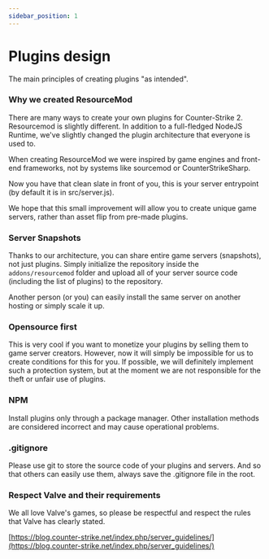 ```yaml
---
sidebar_position: 1
---
```


# Plugins design

The main principles of creating plugins "as intended".

### Why we created ResourceMod
There are many ways to create your own plugins for Counter-Strike 2. Resourcemod is slightly different. In addition to a full-fledged NodeJS Runtime, we've slightly changed the plugin architecture that everyone is used to.

When creating ResourceMod we were inspired by game engines and front-end frameworks, not by systems like sourcemod or CounterStrikeSharp.

Now you have that clean slate in front of you, this is your server entrypoint (by default it is in src/server.js).

We hope that this small improvement will allow you to create unique game servers, rather than asset flip from pre-made plugins.

### Server Snapshots

Thanks to our architecture, you can share entire game servers (snapshots), not just plugins. Simply initialize the repository inside the `addons/resourcemod` folder and upload all of your server source code (including the list of plugins) to the repository.

Another person (or you) can easily install the same server on another hosting or simply scale it up.

### Opensource first

This is very cool if you want to monetize your plugins by selling them to game server creators. However, now it will simply be impossible for us to create conditions for this for you. If possible, we will definitely implement such a protection system, but at the moment we are not responsible for the theft or unfair use of plugins.

### NPM

Install plugins only through a package manager. Other installation methods are considered incorrect and may cause operational problems.

### .gitignore
Please use git to store the source code of your plugins and servers. And so that others can easily use them, always save the .gitignore file in the root.

### Respect Valve and their requirements

We all love Valve's games, so please be respectful and respect the rules that Valve has clearly stated.

[https://blog.counter-strike.net/index.php/server_guidelines/](https://blog.counter-strike.net/index.php/server_guidelines/)